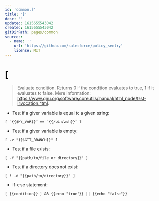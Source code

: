 ```yaml
---
id: 'common.['
title: '['
desc: ''
updated: 1615655543042
created: 1615655543042
gitDirPath: pages/common
sources:
  - name: ''
    url: 'https://github.com/salesforce/policy_sentry'
    license: MIT
---
```

# \[

> Evaluate condition.
> Returns 0 if the condition evaluates to true, 1 if it evaluates to false.
> More information: <https://www.gnu.org/software/coreutils/manual/html_node/test-invocation.html>.

- Test if a given variable is equal to a given string:

`[ "{{$MY_VAR}}" == "{{/bin/zsh}}" ]`

- Test if a given variable is empty:

`[ -z "{{$GIT_BRANCH}}" ]`

- Test if a file exists:

`[ -f "{{path/to/file_or_directory}}" ]`

- Test if a directory does not exist:

`[ ! -d "{{path/to/directory}}" ]`

- If-else statement:

`[ {{condition}} ] && {{echo "true"}} || {{echo "false"}}`


